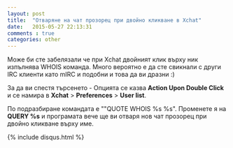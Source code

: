 ```yaml
---
layout: post
title:  "Отваряне на чат прозорец при двойно кликване в Xchat"
date:   2015-05-27 22:13:31
comments : true
categories: other
---
```


Може би сте забелязали че при Xchat двойният клик върху ник изпълнява WHOIS команда.
Много вероятно е да сте свикнали с други IRC клиенти като mIRC и подобни и това да ви дразни :) 

За да ви спестя търсенето - Опцията се казва **Action Upon Double Click** и се намира в **Xchat** > **Preferences** > **User list**.

По подразбиране командата е ""QUOTE WHOIS %s %s".
Променете я на **QUERY %s** и програмата вече ще ви отваря нов чат прозорец при двойно кликване върху име.

{% include disqus.html %}

